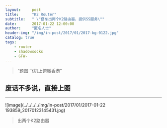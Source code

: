 ```yaml
---
layout:     post
title:      "K2 Router"
subtitle:   " \"搭车出两个K2路由器，提供SS服务\""
date:       2017-01-22 12:00:00
author:     "匿名人士"
header-img: "/img/in-post/2017/01/2017-bg-0122.jpg"
catalog: true
tags:
    - router
    - shadowsocks
    - GFW-
---
```


> “题图 飞机上俯瞰香港”

## 废话不多说，直接上图

- - -
![image](../../../../img/in-post/2017/01/2017-01-22 193859_20170123145431.jpg)
>出两个K2路由器



